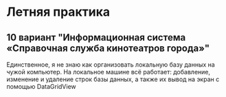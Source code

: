 # Летняя практика
## 10 вариант "Информационная система «Справочная служба кинотеатров города»"
Единственное, я не знаю как организовать локальную базу данных на чужой компьютер.
На локальное машине всё работает: добавление, изменение и удаление строк базы данных,
а также их вывод на экран с помощью DataGridView

